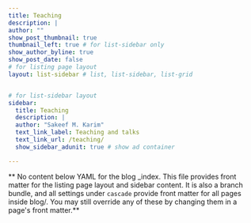 ```yaml
---
title: Teaching
description: |
author: ""
show_post_thumbnail: true
thumbnail_left: true # for list-sidebar only
show_author_byline: true
show_post_date: false
# for listing page layout
layout: list-sidebar # list, list-sidebar, list-grid


# for list-sidebar layout
sidebar: 
  title: Teaching
  description: |
  author: "Sakeef M. Karim"
  text_link_label: Teaching and talks
  text_link_url: /teaching/
  show_sidebar_adunit: true # show ad container

---
```


** No content below YAML for the blog _index. This file provides front matter for the listing page layout and sidebar content. It is also a branch bundle, and all settings under `cascade` provide front matter for all pages inside blog/. You may still override any of these by changing them in a page's front matter.**